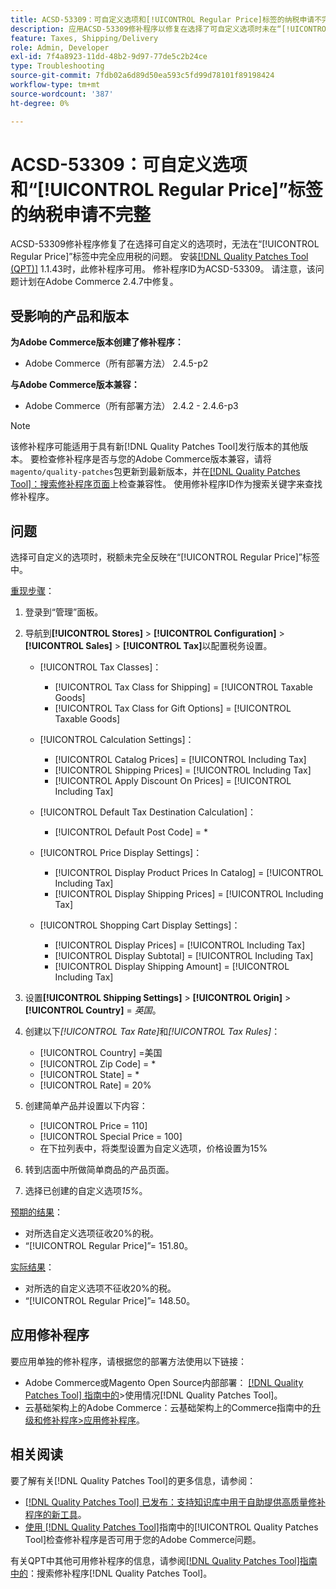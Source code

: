 ```yaml
---
title: ACSD-53309：可自定义选项和[!UICONTROL Regular Price]标签的纳税申请不完整
description: 应用ACSD-53309修补程序以修复在选择了可自定义选项时未在“[!UICONTROL Regular Price]”标签中完全应用税的Adobe Commerce问题。
feature: Taxes, Shipping/Delivery
role: Admin, Developer
exl-id: 7f4a8923-11dd-48b2-9d97-77de5c2b24ce
type: Troubleshooting
source-git-commit: 7fdb02a6d89d50ea593c5fd99d78101f89198424
workflow-type: tm+mt
source-wordcount: '387'
ht-degree: 0%

---
```


# ACSD-53309：可自定义选项和“[!UICONTROL Regular Price]”标签的纳税申请不完整

ACSD-53309修补程序修复了在选择可自定义的选项时，无法在“[!UICONTROL Regular Price]”标签中完全应用税的问题。 安装[[!DNL Quality Patches Tool (QPT)]](https://experienceleague.adobe.com/en/docs/commerce-operations/tools/quality-patches-tool/quality-patches-tool-to-self-serve-quality-patches) 1.1.43时，此修补程序可用。 修补程序ID为ACSD-53309。 请注意，该问题计划在Adobe Commerce 2.4.7中修复。

## 受影响的产品和版本

**为Adobe Commerce版本创建了修补程序：**

* Adobe Commerce（所有部署方法） 2.4.5-p2

**与Adobe Commerce版本兼容：**

* Adobe Commerce（所有部署方法） 2.4.2 - 2.4.6-p3

>[!NOTE]
>
>该修补程序可能适用于具有新[!DNL Quality Patches Tool]发行版本的其他版本。 要检查修补程序是否与您的Adobe Commerce版本兼容，请将`magento/quality-patches`包更新到最新版本，并在[[!DNL Quality Patches Tool]：搜索修补程序页面](https://experienceleague.adobe.com/tools/commerce-quality-patches/index.html)上检查兼容性。 使用修补程序ID作为搜索关键字来查找修补程序。

## 问题

选择可自定义的选项时，税额未完全反映在“[!UICONTROL Regular Price]”标签中。

<u>重现步骤</u>：

1. 登录到“管理”面板。
1. 导航到&#x200B;**[!UICONTROL Stores]** > **[!UICONTROL Configuration]** > **[!UICONTROL Sales]** > **[!UICONTROL Tax]**&#x200B;以配置税务设置。

   * [!UICONTROL Tax Classes]：

      * [!UICONTROL Tax Class for Shipping] = [!UICONTROL Taxable Goods]
      * [!UICONTROL Tax Class for Gift Options] = [!UICONTROL Taxable Goods]

   * [!UICONTROL Calculation Settings]：

      * [!UICONTROL Catalog Prices] = [!UICONTROL Including Tax]
      * [!UICONTROL Shipping Prices] = [!UICONTROL Including Tax]
      * [!UICONTROL Apply Discount On Prices] = [!UICONTROL Including Tax]

   * [!UICONTROL Default Tax Destination Calculation]：

      * [!UICONTROL Default Post Code] = *

   * [!UICONTROL Price Display Settings]：

      * [!UICONTROL Display Product Prices In Catalog] = [!UICONTROL Including Tax]
      * [!UICONTROL Display Shipping Prices] = [!UICONTROL Including Tax]

   * [!UICONTROL Shopping Cart Display Settings]：

      * [!UICONTROL Display Prices] = [!UICONTROL Including Tax]
      * [!UICONTROL Display Subtotal] = [!UICONTROL Including Tax]
      * [!UICONTROL Display Shipping Amount] = [!UICONTROL Including Tax]

1. 设置&#x200B;**[!UICONTROL Shipping Settings]** > **[!UICONTROL Origin]** > **[!UICONTROL Country]** = *英国*。

1. 创建以下&#x200B;*[!UICONTROL Tax Rate]*&#x200B;和&#x200B;*[!UICONTROL Tax Rules]*：

   * [!UICONTROL Country] =美国
   * [!UICONTROL Zip Code] = *
   * [!UICONTROL State] = *
   * [!UICONTROL Rate] = 20%
1. 创建简单产品并设置以下内容：
   * [!UICONTROL Price = 110]
   * [!UICONTROL Special Price = 100]
   * 在下拉列表中，将类型设置为自定义选项，价格设置为15%
1. 转到店面中所做简单商品的产品页面。
1. 选择已创建的自定义选项&#x200B;*15%*。

<u>预期的结果</u>：

* 对所选自定义选项征收20%的税。
* “[!UICONTROL Regular Price]”= 151.80。

<u>实际结果</u>：

* 对所选的自定义选项不征收20%的税。
* “[!UICONTROL Regular Price]”= 148.50。

## 应用修补程序

要应用单独的修补程序，请根据您的部署方法使用以下链接：

* Adobe Commerce或Magento Open Source内部部署： [[!DNL Quality Patches Tool] 指南中的](/help/tools/quality-patches-tool/usage.md)>使用情况[!DNL Quality Patches Tool]。
* 云基础架构上的Adobe Commerce：云基础架构上的Commerce指南中的[升级和修补程序>应用修补程序](https://experienceleague.adobe.com/docs/commerce-cloud-service/user-guide/develop/upgrade/apply-patches.html)。

## 相关阅读

要了解有关[!DNL Quality Patches Tool]的更多信息，请参阅：

* [[!DNL Quality Patches Tool] 已发布：支持知识库中用于自助提供高质量修补程序的新工具](https://experienceleague.adobe.com/en/docs/commerce-operations/tools/quality-patches-tool/quality-patches-tool-to-self-serve-quality-patches)。
* [使用 [!DNL Quality Patches Tool]](/help/tools/quality-patches-tool/patches-available-in-qpt/check-patch-for-magento-issue-with-magento-quality-patches.md)指南中的[!UICONTROL Quality Patches Tool]检查修补程序是否可用于您的Adobe Commerce问题。


有关QPT中其他可用修补程序的信息，请参阅[[!DNL Quality Patches Tool]指南中的](https://experienceleague.adobe.com/tools/commerce-quality-patches/index.html)：搜索修补程序[!DNL Quality Patches Tool]。
